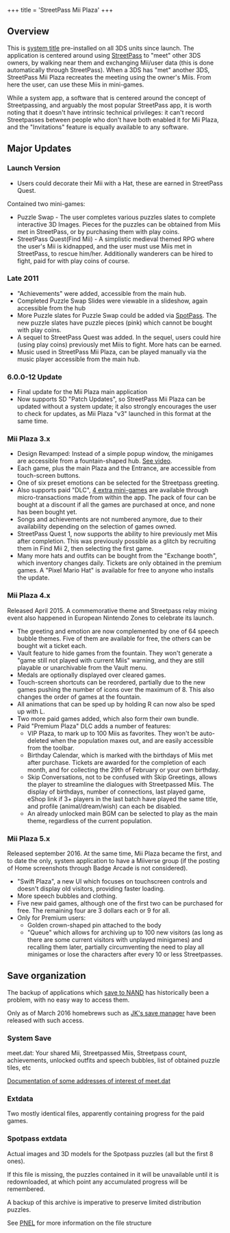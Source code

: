 +++
title = 'StreetPass Mii Plaza'
+++

## Overview

This is [system
title](Title_list#00040010_-_System_Applications "wikilink")
pre-installed on all 3DS units since launch. The application is centered
around using [StreetPass](StreetPass "wikilink") to "meet" other 3DS
owners, by walking near them and exchanging Mii/user data (this is done
automatically through StreetPass). When a 3DS has "met" another 3DS,
StreetPass Mii Plaza recreates the meeting using the owner's Miis. From
here the user, can use these Miis in mini-games.

While a system app, a software that is centered around the concept of
Streetpassing, and arguably the most popular StreetPass app, it is worth
noting that it doesn't have intrinsic technical privileges: it can't
record Streetpasses between people who don't have both enabled it for
Mii Plaza, and the "Invitations" feature is equally available to any
software.

## Major Updates

### Launch Version

- Users could decorate their Mii with a Hat, these are earned in
  StreetPass Quest.

Contained two mini-games:

- Puzzle Swap - The user completes various puzzles slates to complete
  interactive 3D Images. Pieces for the puzzles can be obtained from
  Miis met in StreetPass, or by purchasing them with play coins.
- StreetPass Quest(Find Mii) - A simplistic medieval themed RPG where
  the user's Mii is kidnapped, and the user must use Miis met in
  StreetPass, to rescue him/her. Additionally wanderers can be hired to
  fight, paid for with play coins of course.

### Late 2011

- "Achievements" were added, accessible from the main hub.
- Completed Puzzle Swap Slides were viewable in a slideshow, again
  accessible from the hub
- More Puzzle slates for Puzzle Swap could be added via
  [SpotPass](SpotPass "wikilink"). The new puzzle slates have puzzle
  pieces (pink) which cannot be bought with play coins.
- A sequel to StreetPass Quest was added. In the sequel, users could
  hire (using play coins) previously met Miis to fight. More hats can be
  earned.
- Music used in StreetPass Mii Plaza, can be played manually via the
  music player accessible from the main hub.

### 6.0.0-12 Update

- Final update for the Mii Plaza main application
- Now supports SD "Patch Updates", so StreetPass Mii Plaza can be
  updated without a system update; it also strongly encourages the user
  to check for updates, as Mii Plaza "v3" launched in this format at the
  same time.

### Mii Plaza 3.x

- Design Revamped: Instead of a simple popup window, the minigames are
  accessible from a fountain-shaped hub. [See
  video](https://www.youtube.com/watch?v=X11AJ4UYE4o).
- Each game, plus the main Plaza and the Entrance, are accessible from
  touch-screen buttons.
- One of six preset emotions can be selected for the Streetpass
  greeting.
- Also supports paid "DLC", [4 extra
  mini-games](https://www.youtube.com/watch?v=u1a05W1UJwQ) are available
  through micro-transactions made from within the app. The pack of four
  can be bought at a discount if all the games are purchased at once,
  and none has been bought yet.
- Songs and achievements are not numbered anymore, due to their
  availability depending on the selection of games owned.
- StreetPass Quest 1, now supports the ability to hire previously met
  Miis after completion. This was previously possible as a glitch by
  recruiting them in Find Mii 2, then selecting the first game.
- Many more hats and outfits can be bought from the "Exchange booth",
  which inventory changes daily. Tickets are only obtained in the
  premium games. A "Pixel Mario Hat" is available for free to anyone who
  installs the update.

### Mii Plaza 4.x

Released April 2015. A commemorative theme and Streetpass relay mixing
event also happened in European Nintendo Zones to celebrate its launch.

- The greeting and emotion are now complemented by one of 64 speech
  bubble themes. Five of them are available for free, the others can be
  bought wit a ticket each.
- Vault feature to hide games from the fountain. They won't generate a
  "game still not played with current Miis" warning, and they are still
  playable or unarchivable from the Vault menu.
- Medals are optionally displayed over cleared games.
- Touch-screen shortcuts can be reordered, partially due to the new
  games pushing the number of icons over the maximum of 8. This also
  changes the order of games at the fountain.
- All animations that can be sped up by holding R can now also be sped
  up with L.
- Two more paid games added, which also form their own bundle.
- Paid "Premium Plaza" DLC adds a number of features:
  - VIP Plaza, to mark up to 100 Miis as favorites. They won't be
    auto-deleted when the population maxes out, and are easily
    accessible from the toolbar.
  - Birthday Calendar, which is marked with the birthdays of Miis met
    after purchase. Tickets are awarded for the completion of each
    month, and for collecting the 29th of February or your own birthday.
  - Skip Conversations, not to be confused with Skip Greetings, allows
    the player to streamline the dialogues with Streetpassed Miis. The
    display of birthdays, number of connections, last played game, eShop
    link if 3+ players in the last batch have played the same title, and
    profile (animal/dream/wish) can each be disabled.
  - An already unlocked main BGM can be selected to play as the main
    theme, regardless of the current population.

### Mii Plaza 5.x

Released september 2016. At the same time, Mii Plaza became the first,
and to date the only, system application to have a Miiverse group (if
the posting of Home screenshots through Badge Arcade is not considered).

- "Swift Plaza", a new UI which focuses on touchscreen controls and
  doesn't display old visitors, providing faster loading.
- More speech bubbles and clothing.
- Five new paid games, although one of the first two can be purchased
  for free. The remaining four are 3 dollars each or 9 for all.
- Only for Premium users:
  - Golden crown-shaped pin attached to the body
  - "Queue" which allows for archiving up to 100 new visitors (as long
    as there are some current visitors with unplayed minigames) and
    recalling them later, partially circumventing the need to play all
    minigames or lose the characters after every 10 or less
    Streetpasses.

## Save organization

The backup of applications which [save to
NAND](System_SaveData "wikilink") has historically been a problem, with
no easy way to access them.

Only as of March 2016 homebrews such as [JK's save
manager](JK's_save_manager "wikilink") have been released with such
access.

### System Save

meet.dat: Your shared Mii, Streetpassed Miis, Streetpass count,
achievements, unlocked outfits and speech bubbles, list of obtained
puzzle tiles, etc

[Documentation of some addresses of interest of
meet.dat](https://www.reddit.com/r/3dshacks/comments/4c5rcp/streetpass_mii_plaza_puzzle_swap_unlock_all/)

### Extdata

Two mostly identical files, apparently containing progress for the paid
games.

### Spotpass extdata

Actual images and 3D models for the Spotpass puzzles (all but the first
8 ones).

If this file is missing, the puzzles contained in it will be unavailable
until it is redownloaded, at which point any accumulated progress will
be remembered.

A backup of this archive is imperative to preserve limited distribution
puzzles.

See [PNEL](PNEL "wikilink") for more information on the file structure